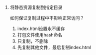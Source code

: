1. 将静态资源复制到指定目录
    
    如何保证复制过程中不影响正常访问？
    
    1. index.html设置永不缓存
    2. 打包文件使用hash命名
    3. 只复制，不删除
    4. 先复制其他文件，最后复制index.html